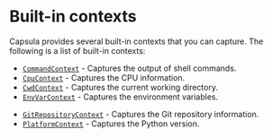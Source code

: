 # Built-in contexts

Capsula provides several built-in contexts that you can capture. The following is a list of built-in contexts:

- [`CommandContext`](command.md) - Captures the output of shell commands.
- [`CpuContext`](cpu.md) - Captures the CPU information.
- [`CwdContext`](cwd.md) - Captures the current working directory.
- [`EnvVarContext`](envvar.md) - Captures the environment variables.
<!-- - [`FileContext`](file.md) -->
- [`GitRepositoryContext`](git.md) - Captures the Git repository information.
- [`PlatformContext`](platform.md) - Captures the Python version.
